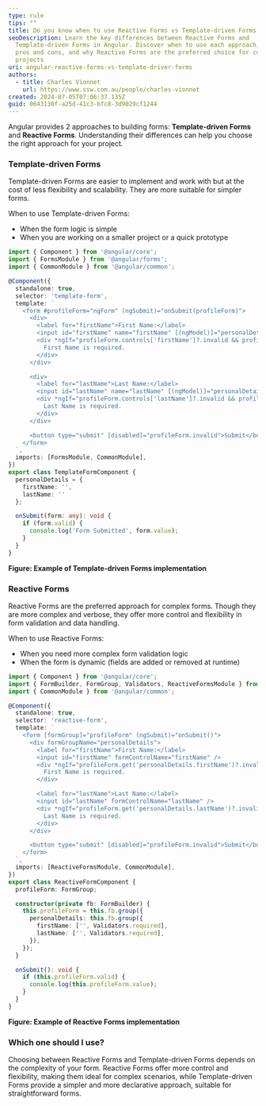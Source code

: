 ```yaml
---
type: rule
tips: ""
title: Do you know when to use Reactive Forms vs Template-driven Forms in Angular?
seoDescription: Learn the key differences between Reactive Forms and
  Template-driven Forms in Angular. Discover when to use each approach, their
  pros and cons, and why Reactive Forms are the preferred choice for complex
  projects
uri: angular-reactive-forms-vs-template-driver-forms
authors:
  - title: Charles Vionnet
    url: https://www.ssw.com.au/people/charles-vionnet
created: 2024-07-05T07:06:37.135Z
guid: 0643130f-a25d-41c3-bfc8-3d9029cf1244
---
```


Angular provides 2 approaches to building forms: **Template-driven Forms** and **Reactive Forms**. Understanding their differences can help you choose the right approach for your project.

<!--endintro-->

### Template-driven Forms

Template-driven Forms are easier to implement and work with but at the cost of less flexibility and scalability. They are more suitable for simpler forms.

When to use Template-driven Forms:

- When the form logic is simple
- When you are working on a smaller project or a quick prototype

```ts
import { Component } from '@angular/core';
import { FormsModule } from '@angular/forms';
import { CommonModule } from '@angular/common';

@Component({
  standalone: true,
  selector: 'template-form',
  template: `
    <form #profileForm="ngForm" (ngSubmit)="onSubmit(profileForm)">
      <div>
        <label for="firstName">First Name:</label>
        <input id="firstName" name="firstName" [(ngModel)]="personalDetails.firstName" required />
        <div *ngIf="profileForm.controls['firstName']?.invalid && profileForm.controls['firstName']?.touched">
          First Name is required.
        </div>
      </div>

      <div>
        <label for="lastName">Last Name:</label>
        <input id="lastName" name="lastName" [(ngModel)]="personalDetails.lastName" required />
        <div *ngIf="profileForm.controls['lastName']?.invalid && profileForm.controls['lastName']?.touched">
          Last Name is required.
        </div>
      </div>

      <button type="submit" [disabled]="profileForm.invalid">Submit</button>
    </form>
  `,
  imports: [FormsModule, CommonModule],
})
export class TemplateFormComponent {
  personalDetails = {
    firstName: '',
    lastName: ''
  };

  onSubmit(form: any): void {
    if (form.valid) {
      console.log('Form Submitted', form.value);
    }
  }
}
```
**Figure: Example of Template-driven Forms implementation**

### Reactive Forms

Reactive Forms are the preferred approach for complex forms. Though they are more complex and verbose, they offer more control and flexibility in form validation and data handling.

When to use Reactive Forms:

- When you need more complex form validation logic
- When the form is dynamic (fields are added or removed at runtime)

```ts
import { Component } from '@angular/core';
import { FormBuilder, FormGroup, Validators, ReactiveFormsModule } from '@angular/forms';
import { CommonModule } from '@angular/common';

@Component({
  standalone: true,
  selector: 'reactive-form',
  template: `
    <form [formGroup]="profileForm" (ngSubmit)="onSubmit()">
      <div formGroupName="personalDetails">
        <label for="firstName">First Name:</label>
        <input id="firstName" formControlName="firstName" />
        <div *ngIf="profileForm.get('personalDetails.firstName')?.invalid && profileForm.get('personalDetails.firstName')?.touched">
          First Name is required.
        </div>

        <label for="lastName">Last Name:</label>
        <input id="lastName" formControlName="lastName" />
        <div *ngIf="profileForm.get('personalDetails.lastName')?.invalid && profileForm.get('personalDetails.lastName')?.touched">
          Last Name is required.
        </div>
      </div>

      <button type="submit" [disabled]="profileForm.invalid">Submit</button>
    </form>
  `,
  imports: [ReactiveFormsModule, CommonModule],
})
export class ReactiveFormComponent {
  profileForm: FormGroup;

  constructor(private fb: FormBuilder) {
    this.profileForm = this.fb.group({
      personalDetails: this.fb.group({
        firstName: ['', Validators.required],
        lastName: ['', Validators.required],
      }),
    });
  }

  onSubmit(): void {
    if (this.profileForm.valid) {
      console.log(this.profileForm.value);
    }
  }
}
```
**Figure: Example of Reactive Forms implementation**

### Which one should I use?

Choosing between Reactive Forms and Template-driven Forms depends on the complexity of your form. Reactive Forms offer more control and flexibility, making them ideal for complex scenarios, while Template-driven Forms provide a simpler and more declarative approach, suitable for straightforward forms.
